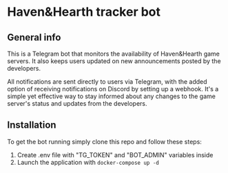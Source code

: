 # Haven&Hearth tracker bot

## General info

This is a Telegram bot that monitors the availability of Haven&Hearth game servers. It also keeps users updated on new announcements posted by the developers.

All notifications are sent directly to users via Telegram, with the added option of receiving notifications on Discord by setting up a webhook. It's a simple yet effective way to stay informed about any changes to the game server's status and updates from the developers.


## Installation

To get the bot running simply clone this repo and follow these steps:

1. Create .env file with "TG_TOKEN" and "BOT_ADMIN" variables inside
2. Launch the application with `docker-compose up -d`
